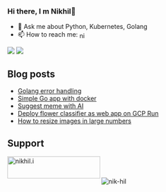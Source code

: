 ### Hi there, I m Nikhil👋
- 💬 Ask me about Python, Kubernetes, Golang
- 📫 How to reach me: <a href="https://linkedin.com/in/nikhar" target="blank"><img align="center" src="https://raw.githubusercontent.com/rahuldkjain/github-profile-readme-generator/master/src/images/icons/Social/linked-in-alt.svg" alt="nikhar" height="15" width="15" /></a>





<!--
**nik-hil/nik-hil** is a ✨ _special_ ✨ repository because its `README.md` (this file) appears on your GitHub profile.

Here are some ideas to get you started:

- 🔭 I’m currently working on ...
- 🌱 I’m currently learning ...
- 👯 I’m looking to collaborate on ...
- 🤔 I’m looking for help with ...
- 💬 Ask me about ...
- 📫 How to reach me: ...
- 😄 Pronouns: ...
- ⚡ Fun fact: ...
-->

![](https://hit.yhype.me/github/profile?user_id=5484965)
![](https://komarev.com/ghpvc/?username=nik-hil&color=green)

## Blog posts
<!-- BLOG-POST-LIST:START -->
- [Golang error handling](https://nik-hil.github.io/2022/11/26/Golang-error-handling.html)
- [Simple Go app with docker](https://nik-hil.github.io/2022/06/04/Simple-go-app-with-docker.html)
- [Suggest meme with AI](https://nik-hil.github.io/2022/06/02/startup-ideas-1.html)
- [Deploy flower classifier as web app on GCP Run](https://nik-hil.github.io/2020/05/04/Deploy-flower-classifier-as-web-app-on-GCP-Run.html)
- [How to resize images in large numbers](https://nik-hil.github.io/2019/08/02/how-to-resize-image-in-large-numbers.html)
<!-- BLOG-POST-LIST:END -->

## Support 
<p><a href="https://www.buymeacoffee.com/nikhil.i"> <img align="left" src="https://cdn.buymeacoffee.com/buttons/v2/default-yellow.png" height="50" width="210" alt="nikhil.i" /></a></p><br><br>

<p><img align="center" src="https://github-readme-streak-stats.herokuapp.com/?user=nik-hil&" alt="nik-hil" /></p>

